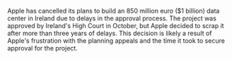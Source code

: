 Apple has cancelled its plans to build an 850 million euro ($1 billion) data center in Ireland due to delays in the approval process. The project was approved by Ireland's High Court in October, but Apple decided to scrap it after more than three years of delays. This decision is likely a result of Apple's frustration with the planning appeals and the time it took to secure approval for the project.